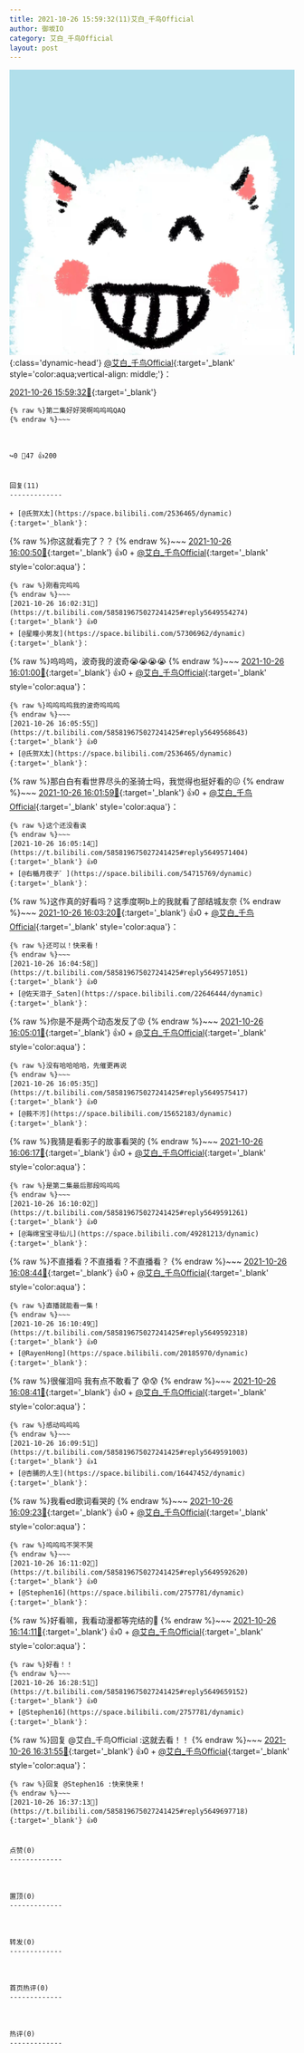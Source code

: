 ```yaml
---
title: 2021-10-26 15:59:32(11)艾白_千鸟Official
author: 御坂IO
category: 艾白_千鸟Official
layout: post
---
```


![img](/images/9ae8b9445fd0665cc014d9080156a45271be73c6.jpg){:class='dynamic-head'}
[@艾白_千鸟Official](https://space.bilibili.com/334537711/dynamic){:target='_blank' style='color:aqua;vertical-align: middle;'}：

[2021-10-26 15:59:32🔗](https://t.bilibili.com/585819675027241425){:target='_blank'}

~~~
{% raw %}第二集好好哭啊呜呜呜QAQ
{% endraw %}~~~



↪️0 💬47 👍200


回复(11)
-------------

+ [@氏贺X太](https://space.bilibili.com/2536465/dynamic){:target='_blank'}：
~~~
{% raw %}你这就看完了？？
{% endraw %}~~~
[2021-10-26 16:00:50🔗](https://t.bilibili.com/585819675027241425#reply5649555755){:target='_blank'} 👍0
    + [@艾白_千鸟Official](https://space.bilibili.com/334537711/dynamic){:target='_blank' style='color:aqua'}：
~~~
{% raw %}刚看完呜呜
{% endraw %}~~~
[2021-10-26 16:02:31🔗](https://t.bilibili.com/585819675027241425#reply5649554274){:target='_blank'} 👍0
+ [@星瞳小男友](https://space.bilibili.com/57306962/dynamic){:target='_blank'}：
~~~
{% raw %}呜呜呜，波奇我的波奇😭😭😭😭
{% endraw %}~~~
[2021-10-26 16:01:00🔗](https://t.bilibili.com/585819675027241425#reply5649555938){:target='_blank'} 👍0
    + [@艾白_千鸟Official](https://space.bilibili.com/334537711/dynamic){:target='_blank' style='color:aqua'}：
~~~
{% raw %}呜呜呜呜我的波奇呜呜呜
{% endraw %}~~~
[2021-10-26 16:05:55🔗](https://t.bilibili.com/585819675027241425#reply5649568643){:target='_blank'} 👍0
+ [@氏贺X太](https://space.bilibili.com/2536465/dynamic){:target='_blank'}：
~~~
{% raw %}那白白有看世界尽头的圣骑士吗，我觉得也挺好看的😖
{% endraw %}~~~
[2021-10-26 16:01:59🔗](https://t.bilibili.com/585819675027241425#reply5649560822){:target='_blank'} 👍0
    + [@艾白_千鸟Official](https://space.bilibili.com/334537711/dynamic){:target='_blank' style='color:aqua'}：
~~~
{% raw %}这个还没看诶
{% endraw %}~~~
[2021-10-26 16:05:14🔗](https://t.bilibili.com/585819675027241425#reply5649571404){:target='_blank'} 👍0
+ [@右楯月夜子゛](https://space.bilibili.com/54715769/dynamic){:target='_blank'}：
~~~
{% raw %}这作真的好看吗？这季度啊b上的我就看了部结城友奈
{% endraw %}~~~
[2021-10-26 16:03:20🔗](https://t.bilibili.com/585819675027241425#reply5649565323){:target='_blank'} 👍0
    + [@艾白_千鸟Official](https://space.bilibili.com/334537711/dynamic){:target='_blank' style='color:aqua'}：
~~~
{% raw %}还可以！快来看！
{% endraw %}~~~
[2021-10-26 16:04:58🔗](https://t.bilibili.com/585819675027241425#reply5649571051){:target='_blank'} 👍0
+ [@佐天泪子_Saten](https://space.bilibili.com/22646444/dynamic){:target='_blank'}：
~~~
{% raw %}你是不是两个动态发反了😡
{% endraw %}~~~
[2021-10-26 16:05:01🔗](https://t.bilibili.com/585819675027241425#reply5649571132){:target='_blank'} 👍0
    + [@艾白_千鸟Official](https://space.bilibili.com/334537711/dynamic){:target='_blank' style='color:aqua'}：
~~~
{% raw %}没有哈哈哈哈，先催更再说
{% endraw %}~~~
[2021-10-26 16:05:35🔗](https://t.bilibili.com/585819675027241425#reply5649575417){:target='_blank'} 👍0
+ [@莪不污](https://space.bilibili.com/15652183/dynamic){:target='_blank'}：
~~~
{% raw %}我猜是看影子的故事看哭的
{% endraw %}~~~
[2021-10-26 16:06:17🔗](https://t.bilibili.com/585819675027241425#reply5649576316){:target='_blank'} 👍0
    + [@艾白_千鸟Official](https://space.bilibili.com/334537711/dynamic){:target='_blank' style='color:aqua'}：
~~~
{% raw %}是第二集最后那段呜呜呜
{% endraw %}~~~
[2021-10-26 16:10:02🔗](https://t.bilibili.com/585819675027241425#reply5649591261){:target='_blank'} 👍0
+ [@海绵宝宝寻仙儿](https://space.bilibili.com/49281213/dynamic){:target='_blank'}：
~~~
{% raw %}不直播看？不直播看？不直播看？
{% endraw %}~~~
[2021-10-26 16:08:44🔗](https://t.bilibili.com/585819675027241425#reply5649579560){:target='_blank'} 👍0
    + [@艾白_千鸟Official](https://space.bilibili.com/334537711/dynamic){:target='_blank' style='color:aqua'}：
~~~
{% raw %}直播就能看一集！
{% endraw %}~~~
[2021-10-26 16:10:49🔗](https://t.bilibili.com/585819675027241425#reply5649592318){:target='_blank'} 👍0
+ [@RayenHong](https://space.bilibili.com/20185970/dynamic){:target='_blank'}：
~~~
{% raw %}很催泪吗  我有点不敢看了 😰😰
{% endraw %}~~~
[2021-10-26 16:08:41🔗](https://t.bilibili.com/585819675027241425#reply5649586028){:target='_blank'} 👍0
    + [@艾白_千鸟Official](https://space.bilibili.com/334537711/dynamic){:target='_blank' style='color:aqua'}：
~~~
{% raw %}感动呜呜呜
{% endraw %}~~~
[2021-10-26 16:09:51🔗](https://t.bilibili.com/585819675027241425#reply5649591003){:target='_blank'} 👍1
+ [@杏脯的人生](https://space.bilibili.com/16447452/dynamic){:target='_blank'}：
~~~
{% raw %}我看ed歌词看哭的
{% endraw %}~~~
[2021-10-26 16:09:23🔗](https://t.bilibili.com/585819675027241425#reply5649586930){:target='_blank'} 👍0
    + [@艾白_千鸟Official](https://space.bilibili.com/334537711/dynamic){:target='_blank' style='color:aqua'}：
~~~
{% raw %}呜呜呜不哭不哭
{% endraw %}~~~
[2021-10-26 16:11:02🔗](https://t.bilibili.com/585819675027241425#reply5649592620){:target='_blank'} 👍0
+ [@Stephen16](https://space.bilibili.com/2757781/dynamic){:target='_blank'}：
~~~
{% raw %}好看嘛，我看动漫都等完结的👀
{% endraw %}~~~
[2021-10-26 16:14:11🔗](https://t.bilibili.com/585819675027241425#reply5649606736){:target='_blank'} 👍0
    + [@艾白_千鸟Official](https://space.bilibili.com/334537711/dynamic){:target='_blank' style='color:aqua'}：
~~~
{% raw %}好看！！
{% endraw %}~~~
[2021-10-26 16:28:51🔗](https://t.bilibili.com/585819675027241425#reply5649659152){:target='_blank'} 👍0
+ [@Stephen16](https://space.bilibili.com/2757781/dynamic){:target='_blank'}：
~~~
{% raw %}回复 @艾白_千鸟Official :这就去看！！
{% endraw %}~~~
[2021-10-26 16:31:55🔗](https://t.bilibili.com/585819675027241425#reply5649673155){:target='_blank'} 👍0
    + [@艾白_千鸟Official](https://space.bilibili.com/334537711/dynamic){:target='_blank' style='color:aqua'}：
~~~
{% raw %}回复 @Stephen16 :快来快来！
{% endraw %}~~~
[2021-10-26 16:37:13🔗](https://t.bilibili.com/585819675027241425#reply5649697718){:target='_blank'} 👍0


点赞(0)
-------------



置顶(0)
-------------



转发(0)
-------------



首页热评(0)
-------------



热评(0)
-------------



